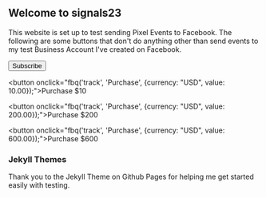 ## Welcome to signals23

This website is set up to test sending Pixel Events to Facebook. The following are some buttons that don't do anything other than send events to my test Business Account I've created on Facebook.

<button onclick="fbq('track', 'Subscribe');">Subscribe</button>

<button onclick="fbq('track', 'Purchase', {currency: "USD", value: 10.00});">Purchase $10</button>

<button onclick="fbq('track', 'Purchase', {currency: "USD", value: 200.00});">Purchase $200</button>

<button onclick="fbq('track', 'Purchase', {currency: "USD", value: 600.00});">Purchase $600</button>


### Jekyll Themes

Thank you to the Jekyll Theme on Github Pages for helping me get started easily with testing.

<meta name="facebook-domain-verification" content="prshqr51ynae0z9f8ucyo2t0h1wtfq" />
